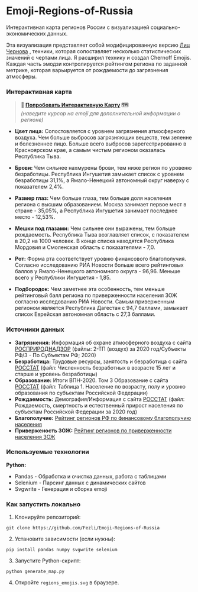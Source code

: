 # Emoji-Regions-of-Russia
Интерактивная карта регионов России с визуализацией социально-экономических данных.

Эта визуализация представляет собой модифицированную версию [Лиц Чернова](https://ru.wikipedia.org/wiki/%D0%9B%D0%B8%D1%86%D0%B0_%D0%A7%D0%B5%D1%80%D0%BD%D0%BE%D0%B2%D0%B0) , техники, которая сопоставляет несколько статистических значений с чертами лица. Я расширил технику и создал Chernoff Emojis. Каждая часть эмодзи контролируется рейтингом региона по заданной метрике, которая варьируется от рождаемости до загрязнения атмосферы.

### Интерактивная карта
> **👀 [Попробовать Интерактивную Карту](https://fezli.github.io/Emoji-Regions-of-Russia/) 🗺️**  
> *(наведите курсор на emoji для дополнительной информации о регионе)*

- **Цвет лица:** Сопостовляется с уровнем загрязнения атмосферного воздуха. Чем больше выбросов загрязняющих веществ, тем зеленне и болезненнее лицо. Больше всего выбросов зарегестрированно в Красноярском крае, а самым чистым регионом оказалась Республика Тыва.
  
- **Брови:** Чем сильнее нахмурены брови, тем ниже регион по уровеню безработицы. Республика Ингушетия замыкает список с уровнем безработицы 31,1%, а Ямало-Ненецкий автономный округ наверху с показателем 2,4%.
  
- **Размер глаз:** Чем больше глаза, тем больше доля населения региона с высшим образованием. Москва занимает первое мест в стране - 35,05%, а Республика Ингушетия занимает последнее место - 12,53%.
  
- **Мешки под глазами:** Чем сильнее они выражены, тем больше рождаемость. Республика Тыва возглавляет список, с показателем в 20,2 на 1000 человек. В конце списка находятся Республика Мордовия и Смоленская область с показателями - 7,0.
  
- **Рот:** Форма рта соответствует уровню финансового благополучия. Согласно исследованию РИА Новости больше всего рейтинговых баллов у Ямало-Ненецкого автономного округа - 96,96. Меньше всего у Республики Ингушетия - 1,85.
  
- **Подбородок:** Чем заметнее эта особенность, тем меньше рейтинговый балл региона по приверженности населения ЗОЖ согласно исследованию РИА Новости. Самым приверженным регионом является Республика Дагестан c 94,7 баллами, замыкает список Еврейская автономная область с 27,3 баллами.


### Источники данных
- **Загрязнения:** Информация об охране атмосферного воздуха с сайта [РОСПРИРОДНАДЗОР](https://rpn.gov.ru/open-service/analytic-data/statistic-reports/air-protect/) (файлы: 2-ТП (воздух) за 2020 год/Субъекты РФ/3 - По Субъектам РФ; 2020)  
- **Безработица:** Трудовые ресурсы, занятость и безработица с сайта [РОССТАТ](https://rosstat.gov.ru/labour_force) (файл: Численность безработных в возрасте 15 лет и старше и уровень безработицы)  
- **Образование:** Итоги ВПН-2020. Том 3 Образование с сайта [РОССТАТ](https://rosstat.gov.ru/vpn/2020/Tom3_Obrazovanie) (файл: Таблица 1. Население по возрасту, полу и уровню образования по субъектам Российской Федерации)  
- **Рождаемость:** Демография/Информация с сайта [РОССТАТ](https://rosstat.gov.ru/folder/12781) (файл: Рождаемость, смертность и естественный прирост населения по субъектам Российской Федерации за 2020 год)  
- **Благополучие:** [Рейтинг регионов РФ по финансовому благополучию населения](https://riarating.ru/infografika/20211012/630210562.html)  
- **Приверженость ЗОЖ:** [Рейтинг регионов по приверженности населения ЗОЖ](https://riarating.ru/infografika/20210927/630209338.html)

### Используемые технологии
**Python:** 
  - Pandas - Обработка и очистка данных, работа с таблицами
  - Selenium - Парсинг данных с динамических сайтов
  - Svgwrite - Генерация и сборка emoji

### Как запустить локально
1. Клонируйте репозиторий:
```
git clone https://github.com/Fezli/Emoji-Regions-of-Russia
```
2. Установите зависимости (если нужны):
```
pip install pandas numpy svgwrite selenium
```
3. Запустите Python-скрипт:
```
python generate_map.py
```
4. Откройте `regions_emojis.svg` в браузере.
